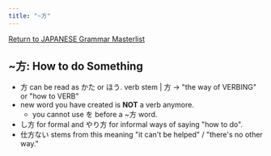 ```yaml
---
title: "~方"
---
```


[Return to JAPANESE Grammar Masterlist](notes/AE/JAPANESE/grammarMasterlist.md)

## ~方: How to do Something
- 方 can be read as かた or ほう.
verb stem | 方 -> "the way of VERBING" or "how to VERB"
- new word you have created is **NOT** a verb anymore.
	- you cannot use を before a ~方 word.
- し方 for formal and やり方 for informal ways of saying "how to do".
- 仕方ない stems from this meaning "it can't be helped" / "there's no other way."